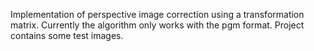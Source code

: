 Implementation of perspective image correction using a transformation matrix. Currently the algorithm only works with the pgm format.
Project contains some test images.
